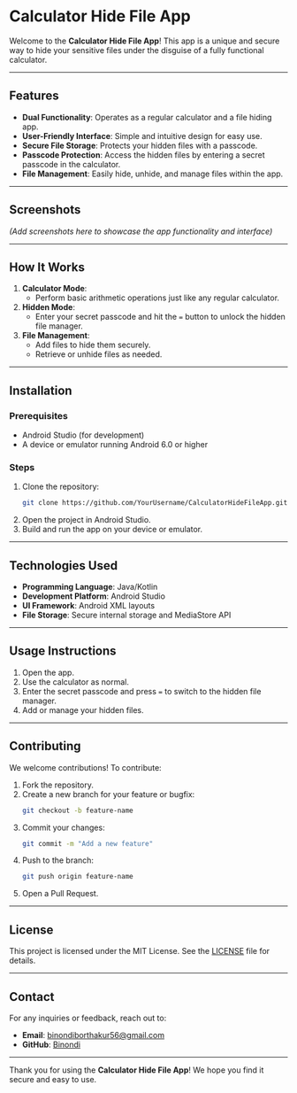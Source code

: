 # Calculator Hide File App

Welcome to the **Calculator Hide File App**! This app is a unique and secure way to hide your sensitive files under the disguise of a fully functional calculator.

---

## Features

- **Dual Functionality**: Operates as a regular calculator and a file hiding app.
- **User-Friendly Interface**: Simple and intuitive design for easy use.
- **Secure File Storage**: Protects your hidden files with a passcode.
- **Passcode Protection**: Access the hidden files by entering a secret passcode in the calculator.
- **File Management**: Easily hide, unhide, and manage files within the app.

---

## Screenshots

*(Add screenshots here to showcase the app functionality and interface)*

---

## How It Works

1. **Calculator Mode**:
   - Perform basic arithmetic operations just like any regular calculator.
2. **Hidden Mode**:
   - Enter your secret passcode and hit the `=` button to unlock the hidden file manager.
3. **File Management**:
   - Add files to hide them securely.
   - Retrieve or unhide files as needed.

---

## Installation

### Prerequisites
- Android Studio (for development)
- A device or emulator running Android 6.0 or higher

### Steps
1. Clone the repository:
   ```bash
   git clone https://github.com/YourUsername/CalculatorHideFileApp.git
   ```
2. Open the project in Android Studio.
3. Build and run the app on your device or emulator.

---

## Technologies Used

- **Programming Language**: Java/Kotlin
- **Development Platform**: Android Studio
- **UI Framework**: Android XML layouts
- **File Storage**: Secure internal storage and MediaStore API

---

## Usage Instructions

1. Open the app.
2. Use the calculator as normal.
3. Enter the secret passcode and press `=` to switch to the hidden file manager.
4. Add or manage your hidden files.

---

## Contributing

We welcome contributions! To contribute:

1. Fork the repository.
2. Create a new branch for your feature or bugfix:
   ```bash
   git checkout -b feature-name
   ```
3. Commit your changes:
   ```bash
   git commit -m "Add a new feature"
   ```
4. Push to the branch:
   ```bash
   git push origin feature-name
   ```
5. Open a Pull Request.

---

## License

This project is licensed under the MIT License. See the [LICENSE](LICENSE) file for details.

---

## Contact

For any inquiries or feedback, reach out to:
- **Email**: binondiborthakur56@gmail.com
- **GitHub**: [Binondi](https://github.com/Binondi)

---

Thank you for using the **Calculator Hide File App**! We hope you find it secure and easy to use.
